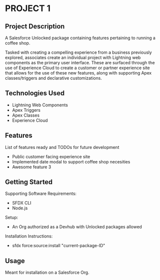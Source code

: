 # PROJECT 1

## Project Description

A Salesforce Unlocked package containing features pertaining to running a coffee shop.

Tasked with creating a compelling experience from a business previously explored, associates create an individual project with Lightning web components as the primary user interface. These are surfaced through the use of Experience Cloud to create a customer or partner experience site that allows for the use of these new features, along with supporting Apex classes/triggers and declarative customizations.

## Technologies Used

* Lightning Web Components
* Apex Triggers
* Apex Classes
* Experience Cloud

## Features

List of features ready and TODOs for future development
* Public customer facing experience site
* Implemented date modal to support coffee shop necesities
* Awesome feature 3

## Getting Started

Supporting Software Requirements:

* SFDX CLI
* Node.js

Setup:

* An Org authorized as a Devhub with Unlocked packages allowed

Installation Instructions:

* sfdx force:source:install "current-package-ID"

## Usage

Meant for installation on a Salesforce Org.
